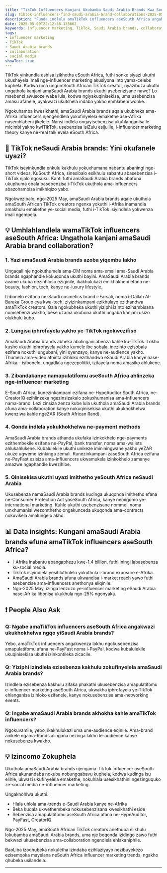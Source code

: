 ```yaml
---
title: "TikTok Influencers Kanjani Ukubamba Saudi Arabia Brands Kwa South Africa Market"
slug: tiktok-influencers-find-saudi-arabia-brand-collaborations-2025-05-09
description: "Funda indlela amaTikTok influencers aseSouth Africa angahola ngayo amaSaudi Arabia brands, usebenzisa influencer marketing, social media ne-collaboration strategies ezakhele izivuno eziphakeme ngo-2025."
date: 2025-05-09T22:12:38.135662
keywords: influencer marketing, TikTok, Saudi Arabia brands, collaboration, social media
tags:
- influencer marketing
- TikTok
- Saudi Arabia brands
- collaboration
- social media
showToc: true
---
```


TikTok yinkundla eshisa izikhotha eSouth Africa, futhi sonke siyazi ukuthi ukushayela imali nge-influencer marketing akusiyona into yama-celebs kuphela. Kodwa uma ungumSouth African TikTok creator, uyazibuza ukuthi ungathola kanjani amaSaudi Arabia brands ukuthi asebenzisane nawe? Lo msebenzi awusoze waba lula, kodwa ngiyakuqinisekisa, uma usebenzisa amasu afanele, uyakwazi ukutshela indaba yakho emhlabeni wonke.

Ngokuhamba kwesikhathi, amaSaudi Arabia brands aqala ukubheka ama-Afrika influencers njengendlela yokufinyelela emakethe ase-Afrika nasemhlabeni jikelele. Nansi indlela ongayisebenzisa ukuhlanganisa le micimbi yakho kwiTikTok, usebenzisa isiZulu esijulile, i-influencer marketing theory kanye ne-real talk evela eSouth Africa.

## 📢 TikTok neSaudi Arabia brands: Yini okufanele uyazi?

TikTok iseyinkundla enkulu kakhulu yokuxhumana nabantu abaningi nge-short videos. KuSouth Africa, sinesibalo esikhulu sabantu abasebenzisa i-TikTok njalo ngosuku. Kanti futhi amaSaudi Arabia brands abafuna ukuphuma obala basebenzisa i-TikTok ukuthola ama-influencers abazohambisa imikhiqizo yabo.

Ngokwezibalo, ngo-2025 May, amaSaudi Arabia brands aqale ukuthola amaSouth African TikTok creators ngenxa yokuthi i-Afrika inamandla amakhulu emakethe ye-social media, futhi i-TikTok isiyindlela yokwenza imali ngempela.

## 💡 Umhlahlandlela wamaTikTok influencers aseSouth Africa: Ungathola kanjani amaSaudi Arabia brand collaboration?

### 1. Yazi amaSaudi Arabia brands azoba yiqembu lakho

Ungaqali nje ngokuthumela ama-DM noma ama-email ama-Saudi Arabia brands ngaphandle kokuqonda ukuthi bayini. AmaSaudi Arabia brands avame ukuba nezinhloso eziqinile, ikakhulukazi emikhakheni efana ne-beauty, fashion, tech, kanye ne-luxury lifestyle.

Izibonelo ezifana ne-Saudi cosmetics brand i-Farsali, noma i-Dallah Al-Baraka Group eya kwa-tech, ziyizinkampani ezikhulayo ezithandwa amaTikTok creators. Qala ngokubheka ukuthi yiziphi izinto ezihambisana nomsebenzi wakho, bese uzama ukubona ukuthi ungaba kanjani usizo olukhulu kubo.

### 2. Lungisa iphrofayela yakho ye-TikTok ngokwezifiso

AmaSaudi Arabia brands abheka abalingani abenza kahle ku-TikTok. Lokho kusho ukuthi iphrofayela yakho kumele ibe sobala, inezinto ezisobala ezifana nokuthi ungubani, yini oyenzayo, kanye ne-audience yakho. Thumela ama-video athinta izihloko ezithandwa eSaudi Arabia kanye nase-Afrika – isibonelo, ungadlala ngezepolitiki, izitayela noma amasiko ahlukene.

### 3. Zibandakanye namapulatifomu aseSouth Africa ahlinzeka nge-influencer marketing

E-South Africa, kunezinkampani ezifana ne-HypeAuditor South Africa, ne-CreatorIQ ezihlinzeka ngezinsizakalo zokuxhumanisa ama-influencers nama-brand. Lezi zinsiza zenza kube lula ukuthola amaSaudi Arabia brands afuna ama-collaboration kanye nokuqinisekisa ukuthi ukukhokhelwa kwenziwa kahle ngeZAR (South African Rand).

### 4. Qonda indlela yokukhokhelwa ne-payment methods

AmaSaudi Arabia brands athanda ukufaka izinkokhelo nge-payments ezithembekile ezifana ne-PayPal, bank transfer, noma ama-wallets ahlukahlukene. Kubalulekile ukuthi unikeze imininingwane yakho yeZAR ukuze ugweme izinkinga zemali. Kunezinkampani zaseSouth Africa ezifana ne-PayFast ezisiza ama-influencers ukwamukela izinkokhelo zamanye amazwe ngaphandle kwezihibe.

### 5. Qinisekisa ukuthi uyazi imithetho yeSouth Africa neSaudi Arabia

Ukusebenza namaSaudi Arabia brands kudinga ukuqonda imithetho efana ne-Consumer Protection Act yaseSouth Africa, kanye nemigomo ye-international marketing. Kuhle ukuthi usebenzisane nommeli noma umxhumanisi wezomthetho ongakunceda ukuqonda ama-contracts nokuvikela amalungelo akho.

## 📊 Data insights: Kungani amaSaudi Arabia brands efuna amaTikTok influencers aseSouth Africa?

- I-Afrika inabantu abangaphezu kwe-1.4 billion, futhi iningi labasebenza ku-social media.
- TikTok isiyindlela yesihluthulelo yokuthola i-brand exposure e-Afrika.
- AmaSaudi Arabia brands afuna ukwandisa i-market reach yawo futhi asebenzise ama-influencers anethonya eliqinile.
- Ngo-2025 May, izinga lenzuzo ye-influencer marketing eSaudi Arabia nase-Afrika libonisa ukukhula ngo-25% ngonyaka.

## ❗ People Also Ask

### Q: Ngabe amaTikTok influencers aseSouth Africa angakwazi ukukhokhelwa ngqo yiSaudi Arabia brands?

Yebo, amaTikTok influencers angakwenza lokhu ngokusebenzisa amapulatifomu afana ne-PayFast noma i-PayPal, kodwa kubalulekile ukuqinisekisa ukuthi izinkontileka zicacile.

### Q: Yiziphi izindlela ezisebenza kakhulu zokufinyelela amaSaudi Arabia brands?

Izindlela ezisebenza kakhulu zifaka phakathi ukusebenzisa amapulatifomu e-influencer marketing aseSouth Africa, ukwakha iphrofayela ye-TikTok ehlanganisa izihloko ezifanele, kanye nokusebenzisa ama-networking events.

### Q: Ingabe amaSaudi Arabia brands akhokha kahle amaTikTok influencers?

Ngokuvamile, yebo, ikakhulukazi uma une-audience eqinile. Ama-brand anikele ngama-Rands alingana nezinga lakho le-audience kanye nokusebenza kwakho.

## 💡 Izincomo Zokuphela

Ukuthola amaSaudi Arabia brands njengama-TikTok influencer aseSouth Africa akunandaba nokuba nobungqabavu kuphela, kodwa kudinga isu elihle, ukwazi ukufinyelela emakethe, nokuhlala usesikhathini ngezinguquko ze-social media ne-influencer marketing.

Ungakhohlwa ukuthi:

- Hlala uhlola ama-trends e-Saudi Arabia kanye ne-Afrika
- Beka kuqala ukwethembeka nokusebenzisana kwesikhathi eside
- Sebenzisa amapulatifomu aseSouth Africa afana ne-HypeAuditor, PayFast, CreatorIQ

Ngo-2025 May, amaSouth African TikTok creators anethuba elikhulu lokubamba amaSaudi Arabia brands, uma nje beqonda izidingo zawo futhi bekwazi ukusebenzisa ama-collaboration ngendlela ehlakaniphile.

BaoLiba izoqhubeka nokuletha izindaba ezihlaziyayo nezibuyekezo ezisemqoka mayelana neSouth Africa influencer marketing trends, ngakho qhubeka usilandela.

---